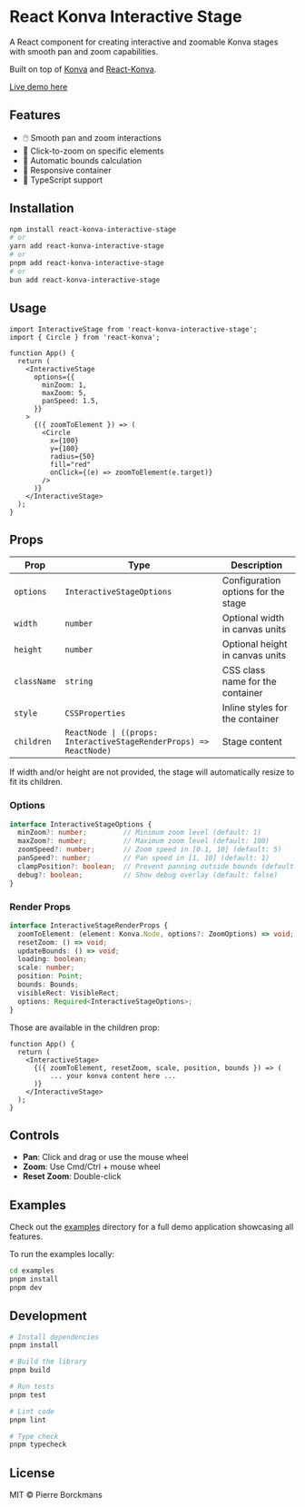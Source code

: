 # React Konva Interactive Stage

A React component for creating interactive and zoomable Konva stages with smooth pan and zoom capabilities.

Built on top of [Konva](https://konvajs.org/) and [React-Konva](https://github.com/konvajs/react-konva).

[Live demo here](https://react-konva-interactive-stage.up.railway.app/)

## Features

- 🖱️ Smooth pan and zoom interactions
- 🎯 Click-to-zoom on specific elements
- 🔄 Automatic bounds calculation
- 📱 Responsive container
- 🎯 TypeScript support

## Installation

```bash
npm install react-konva-interactive-stage
# or
yarn add react-konva-interactive-stage
# or
pnpm add react-konva-interactive-stage
# or
bun add react-konva-interactive-stage
```

## Usage

```tsx
import InteractiveStage from 'react-konva-interactive-stage';
import { Circle } from 'react-konva';

function App() {
  return (
    <InteractiveStage
      options={{
        minZoom: 1,
        maxZoom: 5,
        panSpeed: 1.5,
      }}
    >
      {({ zoomToElement }) => (
        <Circle
          x={100}
          y={100}
          radius={50}
          fill="red"
          onClick={(e) => zoomToElement(e.target)}
        />
      )}
    </InteractiveStage>
  );
}
```

## Props

| Prop | Type | Description |
|------|------|-------------|
| `options` | `InteractiveStageOptions` | Configuration options for the stage |
| `width` | `number` | Optional width in canvas units |
| `height` | `number` | Optional height in canvas units |
| `className` | `string` | CSS class name for the container |
| `style` | `CSSProperties` | Inline styles for the container |
| `children` | `ReactNode \| ((props: InteractiveStageRenderProps) => ReactNode)` | Stage content |

If width and/or height are not provided, the stage will automatically resize to fit its children.

### Options

```typescript
interface InteractiveStageOptions {
  minZoom?: number;         // Minimum zoom level (default: 1)
  maxZoom?: number;         // Maximum zoom level (default: 100)
  zoomSpeed?: number;       // Zoom speed in [0.1, 10] (default: 5)
  panSpeed?: number;        // Pan speed in [1, 10] (default: 1)
  clampPosition?: boolean;  // Prevent panning outside bounds (default: true)
  debug?: boolean;          // Show debug overlay (default: false)
}
```

### Render Props

```typescript
interface InteractiveStageRenderProps {
  zoomToElement: (element: Konva.Node, options?: ZoomOptions) => void;
  resetZoom: () => void; 
  updateBounds: () => void;
  loading: boolean;
  scale: number;
  position: Point;
  bounds: Bounds;
  visibleRect: VisibleRect;
  options: Required<InteractiveStageOptions>;
}
```

Those are available in the children prop:
```tsx
function App() {
  return (
    <InteractiveStage>
      {({ zoomToElement, resetZoom, scale, position, bounds }) => (
          ... your konva content here ...
      )}
    </InteractiveStage>
  );
}
```

## Controls

- **Pan**: Click and drag or use the mouse wheel
- **Zoom**: Use Cmd/Ctrl + mouse wheel
- **Reset Zoom**: Double-click

## Examples

Check out the [examples](./examples) directory for a full demo application showcasing all features.

To run the examples locally:

```bash
cd examples
pnpm install
pnpm dev
```

## Development

```bash
# Install dependencies
pnpm install

# Build the library
pnpm build

# Run tests
pnpm test

# Lint code
pnpm lint

# Type check
pnpm typecheck
```



## License

MIT © Pierre Borckmans
